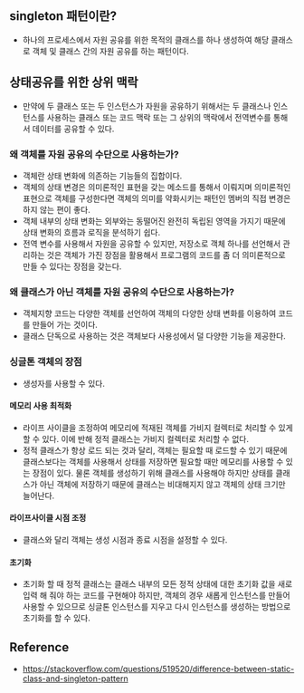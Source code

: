 ## singleton 패턴이란?
- 하나의 프로세스에서 자원 공유를 위한 목적의 클래스를 하나 생성하여 해당 클래스로 객체 및 클래스 간의 자원 공유를 하는 패턴이다.

## 상태공유를 위한 상위 맥락
- 만약에 두 클래스 또는 두 인스턴스가 자원을 공유하기 위해서는 두 클래스나 인스턴스를 사용하는 클래스 또는 코드 맥락 또는 그 상위의 맥락에서 전역변수를 통해서 데이터를 공유할 수 있다.

### 왜 객체를 자원 공유의 수단으로 사용하는가?
- 객체란 상태 변화에 의존하는 기능들의 집합이다.
- 객체의 상태 변경은 의미론적인 표현을 갖는 메소드를 통해서 이뤄지며 의미론적인 표현으로 객체를 구성한다면 객체의 의미를 약화시키는 패턴인 멤버의 직접 변경은 하지 않는 편이 좋다.
- 객체 내부의 상태 변화는 외부와는 동떨어진 완전히 독립된 영역을 가지기 때문에 상태 변화의 흐름과 로직을 분석하기 쉽다.
- 전역 변수를 사용해서 자원을 공유할 수 있지만, 저장소로 객체 하나를 선언해서 관리하는 것은 객체가 가진 장점을 활용해서 프로그램의 코드를 좀 더 의미론적으로 만들 수 있다는 장점을 갖는다.

### 왜 클래스가 아닌 객체를 자원 공유의 수단으로 사용하는가?
- 객체지향 코드는 다양한 객체를 선언하여 객체의 다양한 상태 변화를 이용하여 코드를 만들어 가는 것이다.
- 클래스 단독으로 사용하는 것은 객체보다 사용성에서 덜 다양한 기능을 제공한다. 

### 싱글톤 객체의 장점
- 생성자를 사용할 수 있다.

#### 메모리 사용 최적화
- 라이프 사이클을 조정하여 메모리에 적재된 객체를 가비지 컬렉터로 처리할 수 있게 할 수 있다. 이에 반해 정적 클래스는 가비지 컬렉터로 처리할 수 없다.
- 정적 클래스가 항상 로드 되는 것과 달리, 객체는 필요할 때 로드할 수 있기 때문에 클래스보다는 객체를 사용해서 상태를 저장하면 필요할 때만 메모리를 사용할 수 있는 장점이 있다. 물론 객체를 생성하기 위해 클래스를 사용해야 하지만 상태를 클래스가 아닌 객체에 저장하기 때문에 클래스는 비대해지지 않고 객체의 상태 크기만 늘어난다.

#### 라이프사이클 시점 조정
- 클래스와 달리 객체는 생성 시점과 종료 시점을 설정할 수 있다.

#### 초기화
- 초기화 할 때 정적 클래스는 클래스 내부의 모든 정적 상태에 대한 초기화 값을 새로 입력 해 줘야 하는 코드를 구현해야 하지만, 객체의 경우 새롭게 인스턴스를 만들어 사용할 수 있으므로 싱글톤 인스턴스를 지우고 다시 인스턴스를 생성하는 방법으로 초기화를 할 수 있다.


## Reference
- https://stackoverflow.com/questions/519520/difference-between-static-class-and-singleton-pattern